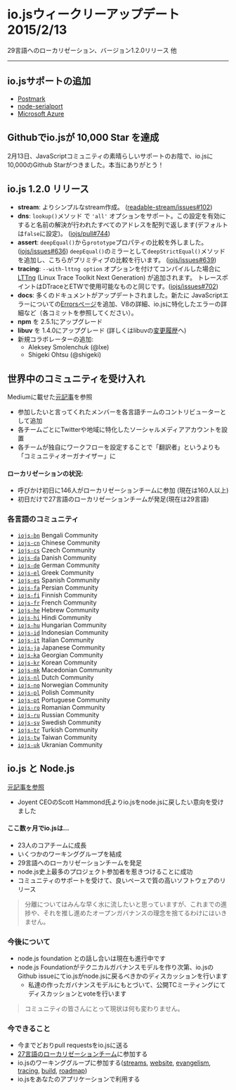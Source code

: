 <!-- io.js Week of February 13th 2015
29 language localization effort, 1.2.0 release, and much more. -->
# io.jsウィークリーアップデート 2015/2/13
29言語へのローカリゼーション、バージョン1.2.0リリース 他

---

<!-- ## io.js support added by...  -->
## io.jsサポートの追加
* [Postmark](http://blog.postmarkapp.com/post/110829734198/its-official-were-getting-cozy-with-node-js) 
* [node-serialport](https://github.com/voodootikigod/node-serialport/issues/439)
* [Microsoft Azure](http://azure.microsoft.com/en-us/documentation/articles/web-sites-nodejs-iojs/)

<!-- ## io.js breaks 10,000 stars on GitHub -->
## Githubでio.jsが 10,000 Star を達成
<!-- On Feb. 13, io.js reached the goal of 10,000 stars on GitHub. We couldn't have done it without the support of the amazing community behind JavaScript. Thank you alll! -->
2月13日、JavaScriptコミュニティの素晴らしいサポートのお陰で、io.jsに10,000のGithub Starがつきました。本当にありがとう！

<!-- ## io.js 1.2.0 released -->
## io.js 1.2.0 リリース
<!-- * **stream**: Simpler stream construction ([readable-stream/issues#102[(https://github.com/iojs/readable-stream/issues/102))
* **dns**: `lookup()` now supports an `'all'` boolean option, default to `false` but when turned on will cause the method to return an array of all resolved names for an address, see, ([iojs/pull#744](https://github.com/iojs/io.js/pull/744))
* **assert**: Remove `prototype` property comparison in `deepEqual()` ([iojs/issues#636](https://github.com/iojs/io.js/pull/636)); introduce a `deepStrictEqual()` method to mirror `deepEqual()` but performs strict equality checks on primitives ([iojs/issues#639](https://github.com/iojs/io.js/pull/639)).
* **tracing**: Add [LTTng](http://lttng.org/) (Linux Trace Toolkit Next Generation) when compiled with the `--with-lttng option`. Trace points match those available for DTrace and ETW. ([iojs/issues#702](https://github.com/iojs/io.js/pull/702))
* **docs**: Lots of doc updates, see individual commits; new Errors page discussing JavaScript errors, V8 specifics, and io.js specific error details.
* **npm** upgrade to 2.5.1
* **libuv** upgrade to 1.4.0, see libuv [ChangeLog](https://github.com/libuv/libuv/blob/v1.x/ChangeLog)
* Add new collaborators:
  * Aleksey Smolenchuk (@lxe)
  * Shigeki Ohtsu (@shigeki) -->
* **stream**: よりシンプルなstream作成。 ([readable-stream/issues#102](https://github.com/iojs/readable-stream/issues/102))
* **dns**: `lookup()`メソッド で `'all'` オプションをサポート。この設定を有効にすると名前の解決が行われたすべてのアドレスを配列で返します(デフォルトは`false`に設定)。 ([iojs/pull#744](https://github.com/iojs/io.js/pull/744))
* **assert**: `deepEqual()`から`prototype`プロパティの比較を外しました。 ([iojs/issues#636](https://github.com/iojs/io.js/pull/636)) `deepEqual()`のミラーとして`deepStrictEqual()`メソッドを追加し、こちらがプリミティブの比較を行います。 ([iojs/issues#639](https://github.com/iojs/io.js/pull/639))
* **tracing**: `--with-lttng option` オプションを付けてコンパイルした場合に[LTTng](http://lttng.org/) (Linux Trace Toolkit Next Generation) が追加されます。 トレースポイントはDTraceとETWで使用可能なものと同じです。([iojs/issues#702](https://github.com/iojs/io.js/pull/702))
* **docs**: 多くのドキュメントがアップデートされました。新たに JavaScriptエラーについての[Errorsページ](https://iojs.org/api/errors.html)を追加、V8の詳細、io.jsに特化したエラーの詳細など（各コミットを参照してください）。
* **npm** を 2.5.1にアップグレード
* **libuv** を 1.4.0にアップグレード (詳しくはlibuvの[変更履歴](https://github.com/libuv/libuv/blob/v1.x/ChangeLog)へ)
* 新規コラボレーターの追加:
  * Aleksey Smolenchuk (@lxe)
  * Shigeki Ohtsu (@shigeki)

<!-- ## Opened our doors to the international community -->
## 世界中のコミュニティを受け入れ

<!-- View the [original article](https://medium.com/@mikeal/how-io-js-built-a-146-person-27-language-localization-effort-in-one-day-65e5b1c49a62) on Medium.
* Added interested contributors to teams for their language.
* Teams registered Twitter accounts for their teams and other relevant social media accounts.
* Teams came up with their own ways of working together, and they became more of "community organizers," as opposed to just "translators" -->
Mediumに載せた[元記事](https://medium.com/@mikeal/how-io-js-built-a-146-person-27-language-localization-effort-in-one-day-65e5b1c49a62)を参照
* 参加したいと言ってくれたメンバーを各言語チームのコントリビューターとして追加
* 各チームごとにTwitterや地域に特化したソーシャルメディアアカウントを設置
* 各チームが独自にワークフローを設定することで「翻訳者」というよりも「コミュニティオーガナイザー」に

<!-- ### Stats for Localizations: -->
#### ローカリゼーションの状況:

<!-- * 146 people signed up to help with the localizations the first day (over 160 signed up now)
* 27 languages communities created the first day (already up to 29) -->
* 呼びかけ初日に146人がローカリゼーションチームに参加 (現在は160人以上)
* 初日だけで27言語のローカリゼーションチームが発足(現在は29言語)

<!-- ### Language Communities -->
### 各言語のコミュニティ

* [`iojs-bn`](https://github.com/iojs/iojs-bn) Bengali Community
* [`iojs-cn`](https://github.com/iojs/iojs-cn) Chinese Community
* [`iojs-cs`](https://github.com/iojs/iojs-cs) Czech Community
* [`iojs-da`](https://github.com/iojs/iojs-da) Danish Community
* [`iojs-de`](https://github.com/iojs/iojs-de) German Community
* [`iojs-el`](https://github.com/iojs/iojs-el) Greek Community
* [`iojs-es`](https://github.com/iojs/iojs-es) Spanish Community
* [`iojs-fa`](https://github.com/iojs/iojs-fa) Persian Community
* [`iojs-fi`](https://github.com/iojs/iojs-fi) Finnish Community
* [`iojs-fr`](https://github.com/iojs/iojs-fr) French Community
* [`iojs-he`](https://github.com/iojs/iojs-he) Hebrew Community
* [`iojs-hi`](https://github.com/iojs/iojs-hi) Hindi Community
* [`iojs-hu`](https://github.com/iojs/iojs-hu) Hungarian Community
* [`iojs-id`](https://github.com/iojs/iojs-id) Indonesian Community
* [`iojs-it`](https://github.com/iojs/iojs-it) Italian Community
* [`iojs-ja`](https://github.com/iojs/iojs-ja) Japanese Community
* [`iojs-ka`](https://github.com/iojs/iojs-ka) Georgian Community
* [`iojs-kr`](https://github.com/iojs/iojs-kr) Korean Community
* [`iojs-mk`](https://github.com/iojs/iojs-mk) Macedonian Community
* [`iojs-nl`](https://github.com/iojs/iojs-nl) Dutch Community
* [`iojs-no`](https://github.com/iojs/iojs-no) Norwegian Community
* [`iojs-pl`](https://github.com/iojs/iojs-pl) Polish Community
* [`iojs-pt`](https://github.com/iojs/iojs-pt) Portuguese Community
* [`iojs-ro`](https://github.com/iojs/iojs-ro) Romanian Community
* [`iojs-ru`](https://github.com/iojs/iojs-ru) Russian Community
* [`iojs-sv`](https://github.com/iojs/iojs-sv) Swedish Community
* [`iojs-tr`](https://github.com/iojs/iojs-tr) Turkish Community
* [`iojs-tw`](https://github.com/iojs/iojs-tw) Taiwan Community
* [`iojs-uk`](https://github.com/iojs/iojs-uk) Ukranian Community


<!-- ## io.js and Node.js -->
## io.js と Node.js

<!-- View the [original article](https://medium.com/@iojs/io-js-and-a-node-js-foundation-4e14699fb7be) on Medium.
* Scott Hammond, CEO of Joyent, expressed his desire to bring io.js back to the node.js.-->
[元記事を参照](http://blog.iojs.jp/io.js_and_node.js_Foundation.html)
* Joyent CEOのScott Hammond氏よりio.jsをnode.jsに戻したい意向を受けました

<!-- #### In only a few months io.js...  -->
#### ここ数ヶ月でio.jsは...
<!-- * Has grown to 23 active core team members
* Has several working groups
* Has 29 language localization teams,
* Has drawn more contributors to the project than we’ve ever had in the history of node.js, and
* Has been able to release quality software at a good pace with the support of an exceptional community. -->
* 23人のコアチームに成長
* いくつかのワーキンググループを結成
* 29言語へのローカリゼーションチームを発足
* node.js史上最多のプロジェクト参加者を惹きつけることに成功
* コミュニティのサポートを受けて、良いペースで質の高いソフトウェアのリリース

<!-- > We are eager to put this all behind us but we can’t sacrifice the progress we’ve made or the principles and open governance that got us here. -->
> 分離についてはみんな早く水に流したいと思っていますが、これまでの進捗や、それを推し進めたオープンガバナンスの理念を捨てるわけにはいきません。

<!-- ### The Future -->
### 今後について

<!-- * Talks with the node.js foundation are ongoing.
* Once the foundation has a technical governance model you will see an issue on io.js’ GitHub about whether io.js should join.

  * This will be discussed and voted on openly in a public TC meeting following the governance rules we’ve already built. -->
* node.js foundation との話し合いは現在も進行中です
* node.js Foundationがテクニカルガバナンスモデルを作り次第、io.jsのGithub issueにてio.jsがnode.jsに戻るべきかのディスカッションを行います
  * 私達の作ったガバナンスモデルにもとづいて、公開TCミーティングにてディスカッションとvoteを行います

<!-- > For the community, nothing has changed. -->
> コミュニティの皆さんにとって現状は何も変わりません。

<!-- ### What to do right now -->
### 今できること

<!-- * Continue to send your pull requests to io.js
* Join one of the 27 [language localization teams](https://github.com/iojs/website/issues/125)
* Contribute to io.js’ working groups ([streams](https://github.com/iojs/readable-stream), [website](https://github.com/iojs/website), [evangelism](https://github.com/iojs/website/labels/evangelism), [tracing](https://github.com/iojs/tracing-wg), [build](https://github.com/iojs/build), [roadmap](https://github.com/iojs/roadmap)) and
* Continue to adopt io.js in your applications. -->
* 今までどおりpull requestsをio.jsに送る
* [27言語のローカリゼーションチーム](https://github.com/iojs/website/issues/125)に参加する
* io.jsのワーキンググループに参加する([streams](https://github.com/iojs/readable-stream), [website](https://github.com/iojs/website), [evangelism](https://github.com/iojs/website/labels/evangelism), [tracing](https://github.com/iojs/tracing-wg), [build](https://github.com/iojs/build), [roadmap](https://github.com/iojs/roadmap))
* io.jsをあなたのアプリケーションで利用する
